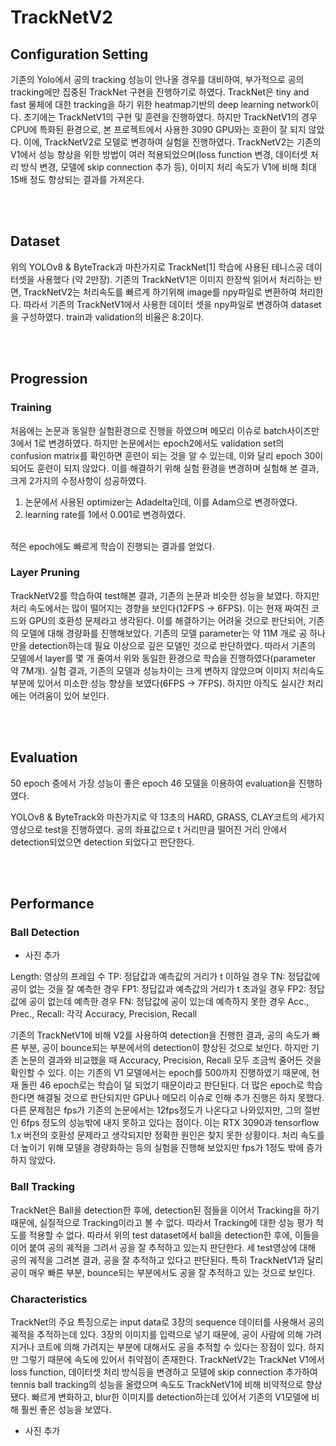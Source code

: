 # TrackNetV2

## Configuration Setting
기존의 Yolo에서 공의 tracking 성능이 안나올 경우를 대비하여, 부가적으로 공의 tracking에만 집중된 TrackNet 구현을 진행하기로 하였다. 
TrackNet은 tiny and fast 물체에 대한 tracking을 하기 위한 heatmap기반의 deep learning network이다. 
초기에는 TrackNetV1의 구현 및 훈련을 진행하였다. 하지만 TrackNetV1의 경우 CPU에 특화된 환경으로, 본 프로젝트에서 사용한 3090 GPU와는 호환이 잘 되지 않았다. 
이에, TrackNetV2로 모델로 변경하여 실험을 진행하였다. 
TrackNetV2는 기존의 V1에서 성능 향상을 위한 방법이 여러 적용되었으며(loss function 변경, 데이터셋 처리 방식 변경, 모델에 skip connection 추가 등), 이미지 처리 속도가 V1에 비해 최대 15배 정도 향상되는 결과를 가져온다.


<br>
<br>

## Dataset
위의 YOLOv8 & ByteTrack과 마찬가지로 TrackNet[1] 학습에 사용된 테니스공 데이터셋을 사용했다 (약 2만장).
기존의 TrackNetV1은 이미지 한장씩 읽어서 처리하는 반면, TrackNetV2는 처리속도를 빠르게 하기위해 image를 npy파일로 변환하여 처리한다. 
따라서 기존의 TrackNetV1에서 사용한 데이터 셋을 npy파일로 변경하여 dataset을 구성하였다. train과 validation의 비율은 8:2이다.


<br>
<br>

## Progression
### Training
처음에는 논문과 동일한 실험환경으로 진행을 하였으며 메모리 이슈로 batch사이즈만 3에서 1로 변경하였다. 
하지만 논문에서는 epoch2에서도 validation set의 confusion matrix를 확인하면 훈련이 되는 것을 알 수 있는데, 이와 달리 epoch 30이 되어도 훈련이 되지 않았다. 
이를 해결하기 위해 실험 환경을 변경하며 실험해 본 결과, 크게 2가지의 수정사항이 성공하였다. 
1) 논문에서 사용된 optimizer는 Adadelta인데, 이를 Adam으로 변경하였다. 
2) learning rate를 1에서 0.001로 변경하였다.
<br>
적은 epoch에도 빠르게 학습이 진행되는 결과를 얻었다.

### Layer Pruning
TrackNetV2를 학습하여 test해본 결과, 기존의 논문과 비슷한 성능을 보였다. 하지만 처리 속도에서는 많이 떨어지는 경향을 보인다(12FPS -> 6FPS). 
이는 현재 짜여진 코드와 GPU의 호환성 문제라고 생각된다. 이를 해결하기는 어려울 것으로 판단되어, 기존의 모델에 대해 경량화를 진행해보았다. 
기존의 모델 parameter는 약 11M 개로 공 하나만을 detection하는데 필요 이상으로 깊은 모델인 것으로 판단하였다. 
따라서 기존의 모델에서 layer를 몇 개 줄여서 위와 동일한 환경으로 학습을 진행하였다(parameter 약 7M개). 
실험 결과, 기존의 모델과 성능차이는 크게 변하지 않았으며 이미지 처리속도 부분에 있어서 미소한 성능 향상을 보였다(6FPS -> 7FPS). 
하지만 아직도 실시간 처리에는 어려움이 있어 보인다. 


<br>
<br>


## Evaluation
50 epoch 중에서 가장 성능이 좋은 epoch 46 모델을 이용하여 evaluation을 진행하였다.

YOLOv8 & ByteTrack와 마찬가지로 약 13초의 HARD, GRASS, CLAY코트의 세가지 영상으로 test을 진행하였다. 
공의 좌표값으로 t 거리만큼 떨어진 거리 안에서 detection되었으면 detection 되었다고 판단한다. 

<br>
<br>

## Performance
### Ball Detection

- 사진 추가
  
Length: 영상의 프레임 수
TP: 정답값과 예측값의 거리가 t 이하일 경우
TN: 정답값에 공이 없는 것을 잘 예측한 경우
FP1: 정답값과 예측값의 거리가 t 초과일 경우
FP2: 정답값에 공이 없는데 예측한 경우
FN: 정답값에 공이 있는데 예측하지 못한 경우
Acc., Prec., Recall: 각각 Accuracy, Precision, Recall

기존의 TrackNetV1에 비해 V2를 사용하여 detection을 진행한 결과, 공의 속도가 빠른 부분, 공이 bounce되는 부분에서의 detection이 향상된 것으로 보인다.
하지만 기존 논문의 결과와 비교했을 때 Accuracy, Precision, Recall 모두 조금씩 줄어든 것을 확인할 수 있다. 
이는 기존의 V1 모델에서는 epoch를 500까지 진행하였기 때문에, 현재 돌린 46 epoch로는 학습이 덜 되었기 때문이라고 판단된다. 
더 많은 epoch로 학습한다면 해결될 것으로 판단되지만 GPU나 메모리 이슈로 인해 추가 진행은 하지 못했다.
다른 문제점은 fps가 기존의 논문에서는 12fps정도가 나온다고 나와있지만, 그의 절반인 6fps 정도의 성능밖에 내지 못하고 있다는 점이다. 
이는 RTX 3090과 tensorflow 1.x 버전의 호환성 문제라고 생각되지만 정확한 원인은 찾지 못한 상황이다. 
처리 속도를 더 높이기 위해 모델을 경량화하는 등의 실험을 진행해 보았지만 fps가 1정도 밖에 증가하지 않았다. 

### Ball Tracking
TrackNet은 Ball을 detection한 후에, detection된 점들을 이어서 Tracking을 하기 때문에, 실질적으로 Tracking이라고 볼 수 없다.
따라서 Tracking에 대한 성능 평가 척도를 적용할 수 없다. 
따라서 위의 test dataset에서 ball을 detection한 후에, 이들을 이어 붙여 공의 궤적을 그려서 공을 잘 추적하고 있는지 판단한다.
세 test영상에 대해 공의 궤적을 그려본 결과, 공을 잘 추적하고 있다고 판단된다.
특히 TrackNetV1과 달리 공이 매우 빠른 부분, bounce되는 부분에서도 공을 잘 추적하고 있는 것으로 보인다. 

### Characteristics
TrackNet의 주요 특징으로는 input data로 3장의 sequence 데이터를 사용해서 공의 궤적을 추적하는데 있다. 
3장의 이미지를 입력으로 넣기 때문에, 공이 사람에 의해 가려지거나 코트에 의해 가려지는 부분에 대해서도 공을 추적할 수 있다는 장점이 있다.
하지만 그렇기 때문에 속도에 있어서 취약점이 존재한다. 
TrackNetV2는 TrackNet V1에서 loss function, 데이터셋 처리 방식등을 변경하고 모델에 skip connection 추가하여 tennis ball tracking의 성능을 올렸으며 속도도 TrackNetV1에 비해 비약적으로 향상됐다. 
빠르게 변화하고, blur한 이미지를 detection하는데 있어서 기존의 V1모델에 비해 훨씬 좋은 성능을 보였다.
- 사진 추가


<br>
<br>

